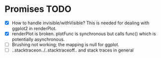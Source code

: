 # Promises TODO

- [x] How to handle invisible/withVisible? This is needed for dealing with ggplot2 in renderPlot.
- [x] renderPlot is broken. plotFunc is synchronous but calls func() which is potentially asynchronous.
- [ ] Brushing not working; the mapping is null for ggplot.
- [ ] ..stacktraceon../..stacktraceoff.. and stack traces in general
